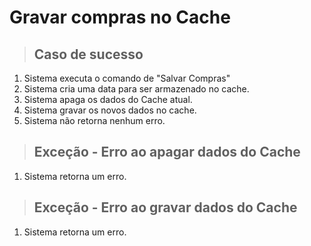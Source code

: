 # Gravar compras no Cache

> ## Caso de sucesso

1. Sistema executa o comando de "Salvar Compras"
2. Sistema cria uma data para ser armazenado no cache.
3. Sistema apaga os dados do Cache atual.
4. Sistema gravar os novos dados no cache.
5. Sistema não retorna nenhum erro.

> ## Exceção - Erro ao apagar dados do Cache

1. Sistema retorna um erro.

> ## Exceção - Erro ao gravar dados do Cache

1. Sistema retorna um erro.